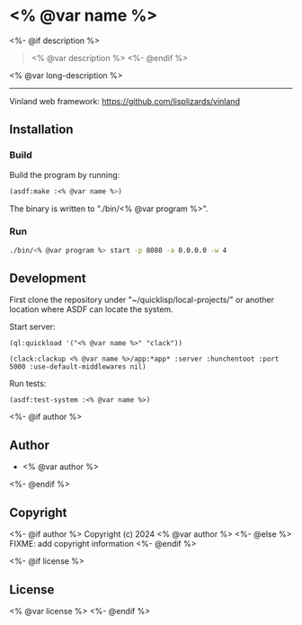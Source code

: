 # <% @var name %>

<%- @if description %>
> <% @var description %>
<%- @endif %>

<% @var long-description %>

---

Vinland web framework: https://github.com/lisplizards/vinland

## Installation

### Build

Build the program by running:

```lisp
(asdf:make :<% @var name %>)
```

The binary is written to "./bin/<% @var program %>".

### Run

```sh
./bin/<% @var program %> start -p 8080 -a 0.0.0.0 -w 4
```

## Development

First clone the repository under "~/quicklisp/local-projects/" or another location where ASDF can locate the system.

Start server:

```common-lisp
(ql:quickload '("<% @var name %>" "clack"))

(clack:clackup <% @var name %>/app:*app* :server :hunchentoot :port 5000 :use-default-middlewares nil)
```

Run tests:

```common-lisp
(asdf:test-system :<% @var name %>)
```

<%- @if author %>
## Author

* <% @var author %>

<%- @endif %>
## Copyright

<%- @if author %>
Copyright (c) 2024 <% @var author %>
<%- @else %>
FIXME: add copyright information
<%- @endif %>

<%- @if license %>
## License

<% @var license %>
<%- @endif %>
